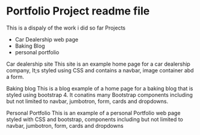 # Portfolio Project readme file
This is a dispaly of the work i did so far
Projects
* Car Dealership web page
* Baking Blog
* personal portfolio

Car dealership site
    This site is an example home page for a car dealership company, It;s styled using CSS and contains a navbar, image container abd a form.

Baking blog 
    This is a blog example of a home page for a baking blog that is styled using bootstrap 4.
    It conatins many Bootstrap components including but not limited to navbar, jumbotron, form, cards and dropdowns.

Personal Portfolio
    This is an example of a personal Portfolio web page styled with CSS and bootstrap, components including but not limited to navbar, jumbotron, form, cards and dropdowns
